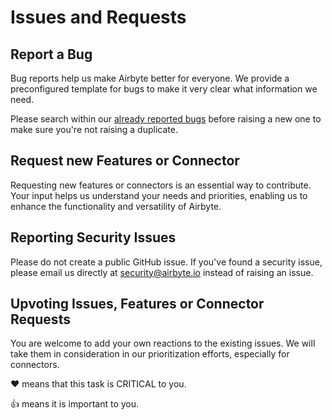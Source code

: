 # Issues and Requests

## Report a Bug
Bug reports help us make Airbyte better for everyone. We provide a preconfigured template for bugs to make it very clear what information we need.

‌Please search within our [already reported bugs](https://github.com/airbytehq/airbyte/issues?q=is%3Aissue+is%3Aopen+label%3Atype%2Fbug) before raising a new one to make sure you're not raising a duplicate.


## Request new Features or Connector

Requesting new features or connectors is an essential way to contribute. Your input helps us understand your needs and priorities, enabling us to enhance the functionality and versatility of Airbyte.

## Reporting Security Issues

Please do not create a public GitHub issue. If you've found a security issue, please email us directly at [security@airbyte.io](mailto:security@airbyte.io) instead of raising an issue.

## Upvoting Issues, Features or Connector Requests

You are welcome to add your own reactions to the existing issues. We will take them in consideration in our prioritization efforts, especially for connectors.

❤️ means that this task is CRITICAL to you.

👍 means it is important to you.
